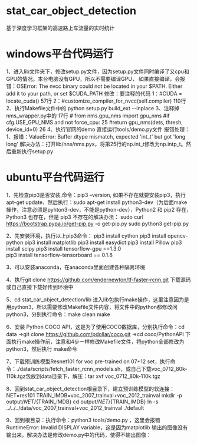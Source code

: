 # stat_car_object_detection
基于深度学习框架的高速路上车流量的实时统计
# windows平台代码运行
1、进入lib文件夹下，修改setup.py文件，因为setup.py文件同时编译了又cpu和GPU的情况。本台电脑没有GPU，所以不需要编译GPU，
   如果直接编译，会报错：OSError: The nvcc binary could not be located in your $PATH. Either add it to your path, or set $CUDA_PATH
  修改：要注释的代码
  1：#CUDA = locate_cuda()  57行
  2：#customize_compiler_for_nvcc(self.compiler) 110行
2、执行Makefile文件中的 python setup.py build_ext --inplace
3、注释掉nms_wrapper.py中的  17行 # from nms.gpu_nms import gpu_nms
   #if cfg.USE_GPU_NMS and not force_cpu:   25
     #return gpu_nms(dets, thresh, device_id=0)  26
4、执行官网的demo  直接运行tools/demo.py文件
报错处理：
1、报错：ValueError: Buffer dtype mismatch, expected 'int_t' but got 'long long'
解决办法：打开lib/nns/nms.pyx，将第25行的np.int_t修改为np.intp_t。然后重新执行setup.py

# ubuntu平台代码运行
  
1、先检查pip3是否安装,命令：pip3 –version, 如果不存在就要安装pip3，执行apt-get update，然后执行：sudo apt-get install python3-dev（为后面make操作，注意必须是pyhton3-dev，不能是python-dev），Python2 和 pip2 存在， Python3 也存在，但是 pip3 不存在的解决办法：
    sudo curl https://bootstrap.pypa.io/get-pip.py -o get-pip.py
    sudo python3  get-pip.py
      
2、先安装环境，执行以上pip3命令：  pip3 install cython
                                  pip3 install opencv-python
                                  pip3 install matplotlib
                                  pip3 install easydict
                                  pip3 install Pillow
                                  pip3 install scipy
                                  pip3 install tensorflow-gpu ==1.3.0    
                                  pip3 install tensorflow-tensorboard == 0.1.8
  
3、可以安装anaconda，在anaconda里面创建各种隔离环境
  
4、执行git clone https://github.com/endernewton/tf-faster-rcnn.git  下载源码或自己直接下载好传到环境中
  
5、cd stat_car_object_detection/lib 进入lib包执行make操作，这里注意因为是用python3，所以需要修改Makefile文件内容，将文件中的python都修改问python3，分别执行命令：make clean   make
  
6、安装 Python COCO API，这是为了使用COCO数据库，分别执行命令：cd data ->git clone https://github.com/pdollar/coco.git ->cd coco/PythonAPI 下面执行make操作前，注意和4步一样修改Makefile文件，将python全部修改为python3，然后执行 make命令
  
7、下载预训练模型Resnet101 for voc pre-trained on 07+12 set，执行命令：./data/scripts/fetch_faster_rcnn_models.sh，或自己下载voc_0712_80k-110k.tgz包放到data目录下，解压：tar xvf voc_0712_80k-110k.tgz
  
8、回到stat_car_object_detection根目录下，建立预训练模型的软连接：
      NET=res101
      TRAIN_IMDB=voc_2007_trainval+voc_2012_trainval
      mkdir -p output/${NET}/${TRAIN_IMDB}
      cd output/${NET}/${TRAIN_IMDB}
      ln -s ../../../data/voc_2007_trainval+voc_2012_trainval ./default
	
9、回到根目录：执行命令：python3 tools/demo.py ，这里会报错RuntimeError: Invalid DISPLAY variable，这是因为matplotlib 输出的图像没有输出来，解决办法是修改demo.py中的代码，使得不输出图像：



